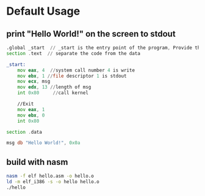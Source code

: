 # Default Usage

## print "Hello World!" on the screen to stdout

```asm
.global _start  // _start is the entry point of the program, Provide the entry point to the linker (address of the entry point)
section .text  // separate the code from the data

_start:
    mov eax, 4  //system call number 4 is write
    mov ebx, 1 //file descriptor 1 is stdout
    mov ecx, msg
    mov edx, 13 //length of msg
    int 0x80     //call kernel

    //Exit
    mov eax, 1
    mov ebx, 0
    int 0x80

section .data

msg db "Hello World!", 0x0a
```

## build with nasm

```sh
nasm -f elf hello.asm -o hello.o
ld -m elf_i386 -s -o hello hello.o
./hello
```
